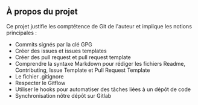 ## À propos du projet

Ce projet justifie les comptétence de Git de l'auteur et implique les notions principales :

- Commits signés par la clé GPG
- Créer des issues et issues templates
- Créer des pull request et pull request template
- Comprendre la syntaxe Markdown pour rédiger les fichiers Readme, Contributing, Issue Template et Pull Request Template
- Le fichier .gitignore
- Respecter le Gitflow
- Utiliser le hooks pour automatiser des tâches liées à un dépôt de code
- Synchronisation nôtre dépôt sur Gitlab